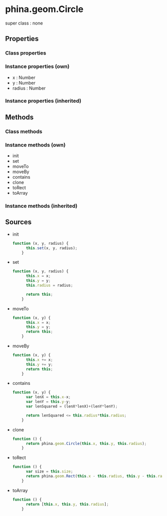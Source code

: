 # phina.geom.Circle

super class : none

## Properties

### Class properties


### Instance properties (own)

* x : Number
* y : Number
* radius : Number

### Instance properties (inherited)


## Methods

### Class methods


### Instance methods (own)

* init
* set
* moveTo
* moveBy
* contains
* clone
* toRect
* toArray

### Instance methods (inherited)


## Sources

* init
  ```javascript
  function (x, y, radius) {
        this.set(x, y, radius);
      }
  ```
* set
  ```javascript
  function (x, y, radius) {
        this.x = x;
        this.y = y;
        this.radius = radius;
  
        return this;
      }
  ```
* moveTo
  ```javascript
  function (x, y) {
        this.x = x;
        this.y = y;
        return this;
      }
  ```
* moveBy
  ```javascript
  function (x, y) {
        this.x += x;
        this.y += y;
        return this;
      }
  ```
* contains
  ```javascript
  function (x, y) {
        var lenX = this.x-x;
        var lenY = this.y-y;
        var lenSquared = (lenX*lenX)+(lenY*lenY);
  
        return lenSquared <= this.radius*this.radius;
      }
  ```
* clone
  ```javascript
  function () {
        return phina.geom.Circle(this.x, this.y, this.radius);
      }
  ```
* toRect
  ```javascript
  function () {
        var size = this.size;
        return phina.geom.Rect(this.x - this.radius, this.y - this.radius, size, size);
      }
  ```
* toArray
  ```javascript
  function () {
        return [this.x, this.y, this.radius];
      }
  ```

